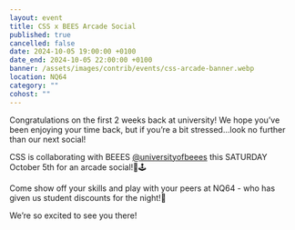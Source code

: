```yaml
---
layout: event
title: CSS x BEES Arcade Social
published: true
cancelled: false
date: 2024-10-05 19:00:00 +0100
date_end: 2024-10-05 22:00:00 +0100
banner: /assets/images/contrib/events/css-arcade-banner.webp
location: NQ64
category: ""
cohost: ""
---
```

Congratulations on the first 2 weeks back at university! We hope you’ve been enjoying your time back, but if you’re a bit stressed…look no further than our next social!

CSS is collaborating with BEEES [@universityofbeees](https://www.instagram.com/universityofbeees/) this SATURDAY October 5th for an arcade social!👾🕹️

Come show off your skills and play with your peers at NQ64 - who has given us student discounts for the night!🥳

We’re so excited to see you there!

